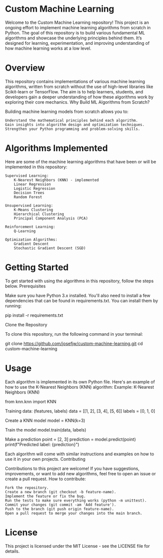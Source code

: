# Custom Machine Learning

Welcome to the Custom Machine Learning repository! This project is an ongoing effort to implement machine learning algorithms from scratch in Python. The goal of this repository is to build various fundamental ML algorithms and showcase the underlying principles behind them. It’s designed for learning, experimentation, and improving understanding of how machine learning works at a low level.

# Overview

This repository contains implementations of various machine learning algorithms, written from scratch without the use of high-level libraries like Scikit-learn or TensorFlow. The aim is to help learners, students, and developers gain a deeper understanding of how these algorithms work by exploring their core mechanics.
Why Build ML Algorithms from Scratch?

Building machine learning models from scratch allows you to:

    Understand the mathematical principles behind each algorithm.
    Gain insights into algorithm design and optimization techniques.
    Strengthen your Python programming and problem-solving skills.

# Algorithms Implemented

Here are some of the machine learning algorithms that have been or will be implemented in this repository:

    Supervised Learning:
        K-Nearest Neighbors (KNN) - implemented
        Linear Regression
        Logistic Regression
        Decision Trees
        Random Forest

    Unsupervised Learning:
        K-Means Clustering
        Hierarchical Clustering
        Principal Component Analysis (PCA)

    Reinforcement Learning:
        Q-Learning

    Optimization Algorithms:
        Gradient Descent
        Stochastic Gradient Descent (SGD)

# Getting Started

To get started with using the algorithms in this repository, follow the steps below.
Prerequisites

Make sure you have Python 3.x installed. You'll also need to install a few dependencies that can be found in requirements.txt. You can install them by running:

pip install -r requirements.txt

Clone the Repository

To clone this repository, run the following command in your terminal:

git clone https://github.com/josefjw/custom-machine-learning.git
cd custom-machine-learning

# Usage

Each algorithm is implemented in its own Python file. Here's an example of how to use the K-Nearest Neighbors (KNN) algorithm:
Example: K-Nearest Neighbors (KNN)

from knn.knn import KNN

Training data: (features, labels)
data = [[1, 2], [3, 4], [5, 6]]
labels = [0, 1, 0]

Create a KNN model
model = KNN(k=3)

Train the model
model.train(data, labels)

Make a prediction
point = [2, 3]
prediction = model.predict(point)
print(f"Predicted label: {prediction}")

Each algorithm will come with similar instructions and examples on how to use it in your own projects.
Contributing

Contributions to this project are welcome! If you have suggestions, improvements, or want to add new algorithms, feel free to open an issue or create a pull request.
How to contribute:

    Fork the repository.
    Create a new branch (git checkout -b feature-name).
    Implement the feature or fix the bug.
    Run the tests to make sure everything works (python -m unittest).
    Commit your changes (git commit -am 'Add feature').
    Push to the branch (git push origin feature-name).
    Open a pull request to merge your changes into the main branch.

# License

This project is licensed under the MIT License - see the LICENSE file for details.
